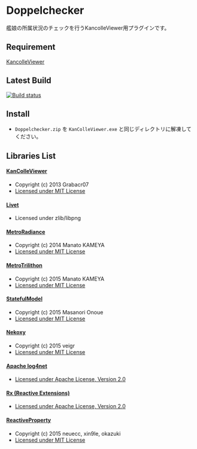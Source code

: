# Doppelchecker
艦娘の所属状況のチェックを行うKancolleViewer用プラグインです。

## Requirement
[KancolleViewer](https://github.com/Grabacr07/KanColleViewer)

## Latest Build
[![Build status](https://ci.appveyor.com/api/projects/status/om3tx5a5sr6f1cke/branch/master?svg=true)](https://ci.appveyor.com/project/MarchRock/kcv-doppelchecker/build/artifacts)

## Install
* `Doppelchecker.zip` を `KanColleViewer.exe` と同じディレクトリに解凍してください。

## Libraries List
#### [KanColleViewer](https://github.com/Grabacr07/KanColleViewer)
- Copyright (c) 2013 Grabacr07
- [Licensed under MIT License](https://github.com/veigr/BattleInfoPlugin/blob/master/licenses/KanColleViewer.txt)

#### [Livet](http://ugaya40.hateblo.jp/entry/livet)
- Licensed under zlib/libpng

#### [MetroRadiance](https://github.com/Grabacr07/MetroRadiance)
- Copyright (c) 2014 Manato KAMEYA
- [Licensed under MIT License](https://github.com/veigr/BattleInfoPlugin/blob/master/licenses/MetroRadiance.txt)

#### [MetroTrilithon](https://github.com/Grabacr07/MetroTrilithon)
- Copyright (c) 2015 Manato KAMEYA
- [Licensed under MIT License](https://github.com/Grabacr07/MetroTrilithon/blob/mas!ter/LICENSE)

#### [StatefulModel](https://github.com/ugaya40/StatefulModel)
- Copyright (c) 2015 Masanori Onoue
- [Licensed under MIT License](https://github.com/ugaya40/StatefulModel/blob/master/LICENSE)

#### [Nekoxy](https://github.com/veigr/Nekoxy)
- Copyright (c) 2015 veigr
- [Licensed under MIT License](https://github.com/veigr/Nekoxy/blob/master/LICENSE)

#### [Apache log4net](http://logging.apache.org/log4net/)
- [Licensed under Apache License, Version 2.0](http://logging.apache.org/log4net/license.html)

#### [Rx (Reactive Extensions)](http://rx.codeplex.com/)
- [Licensed under Apache License, Version 2.0](https://rx.codeplex.com/license)

#### [ReactiveProperty](https://github.com/runceel/ReactiveProperty)
- Copyright (c) 2015 neuecc, xin9le, okazuki
- [Licensed under MIT License](https://github.com/runceel/ReactiveProperty/blob/master/LICENSE.txt)
